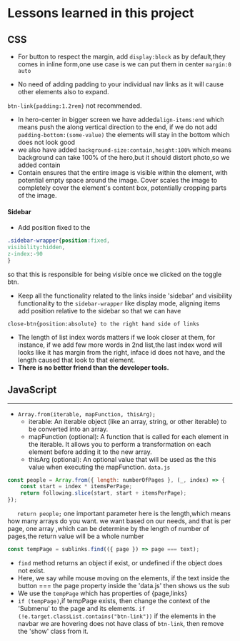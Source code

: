 <h1>Lessons learned in this project</h1>

## CSS

- For button to respect the margin, add `display:block` as by default,they comes in inline form,one use case is we can put them in center `margin:0 auto`

- No need of adding padding to your individual nav links as it will cause other elements also to expand.

`btn-link{padding:1.2rem}` not recommended.

- In hero-center in bigger screen we have added`align-items:end` which means push the along vertical direction to the end, if we do not add `padding-bottom:(some-value)` the elements will stay in the bottom which does not look good
- we also have added `background-size:contain,height:100%` which means background can take 100% of the hero,but it should distort photo,so we added contain
- Contain ensures that the entire image is visible within the element, with potential empty space around the image.
  Cover scales the image to completely cover the element's content box, potentially cropping parts of the image.

<h4>Sidebar</h4>

- Add position fixed to the

```css
.sidebar-wrapper{position:fixed,
visibility:hidden,
z-index:-90
}

```

so that this is responsible for being visible once we clicked on the toggle btn.

- Keep all the functionality related to the links inside 'sidebar' and visibility functionality to the `sidebar-wrapper` like display mode, aligning items add position relative to the sidebar so that we can have

`close-btn{position:absolute} to the right hand side of links`

- The length of list index words matters if we look closer at them, for instance, if we add few more words in 2nd list,the last index word will looks like it has margin from the right, inface id does not have, and the length caused that look to that element.
- <strong>There is no better friend than the developer tools.</strong>

## JavaScript

<hr>

- `Array.from(iterable, mapFunction, thisArg);`
  - iterable: An iterable object (like an array, string, or other iterable) to be converted into an array.
  - mapFunction (optional): A function that is called for each element in the iterable. It allows you to perform a transformation on each element before adding it to the new array.
  - thisArg (optional): An optional value that will be used as the this value when executing the mapFunction.
    <code>data.js</code>

```js
const people = Array.from({ length: numberOfPages }, (_, index) => {
	const start = index * itemsPerPage;
	return following.slice(start, start + itemsPerPage);
});
```

`	return people;` one important parameter here is the length,which means how many arrays do you want.
we want based on our needs, and that is per page, one array ,which can be determine by the length of number of pages,the return value will be a whole number

```js
const tempPage = sublinks.find(({ page }) => page === text);
```

- `find` method returns an object if exist, or undefined if the object does not exist.
- Here, we say while mouse moving on the elements, if the text inside the button === the page property inside the 'data.js' then shows us the sub
- We use the `tempPage` which has properties of {page,links}
- `if (tempPage)`,if tempPage exists, then change the context of the 'Submenu' to the page and its elements.
  `if (!e.target.classList.contains("btn-link"))` if the elements in the navbar we are hovering does not have class of `btn-link`, then remove the 'show' class from it.
